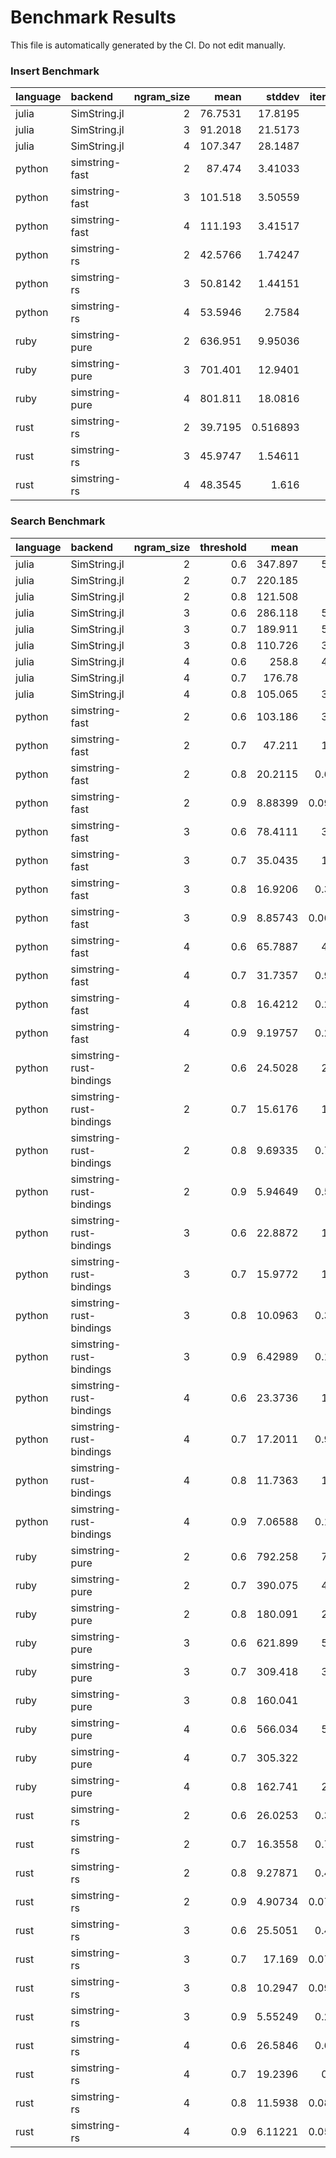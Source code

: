 # Benchmark Results

This file is automatically generated by the CI. Do not edit manually.

### Insert Benchmark
| language   | backend        |   ngram_size |     mean |    stddev |   iterations |
|:-----------|:---------------|-------------:|---------:|----------:|-------------:|
| julia      | SimString.jl   |            2 |  76.7531 | 17.8195   |          100 |
| julia      | SimString.jl   |            3 |  91.2018 | 21.5173   |          100 |
| julia      | SimString.jl   |            4 | 107.347  | 28.1487   |          100 |
| python     | simstring-fast |            2 |  87.474  |  3.41033  |          100 |
| python     | simstring-fast |            3 | 101.518  |  3.50559  |          100 |
| python     | simstring-fast |            4 | 111.193  |  3.41517  |          100 |
| python     | simstring-rs   |            2 |  42.5766 |  1.74247  |          100 |
| python     | simstring-rs   |            3 |  50.8142 |  1.44151  |          100 |
| python     | simstring-rs   |            4 |  53.5946 |  2.7584   |          100 |
| ruby       | simstring-pure |            2 | 636.951  |  9.95036  |           32 |
| ruby       | simstring-pure |            3 | 701.401  | 12.9401   |           29 |
| ruby       | simstring-pure |            4 | 801.811  | 18.0816   |           25 |
| rust       | simstring-rs   |            2 |  39.7195 |  0.516893 |          100 |
| rust       | simstring-rs   |            3 |  45.9747 |  1.54611  |          100 |
| rust       | simstring-rs   |            4 |  48.3545 |  1.616    |          100 |

### Search Benchmark
| language   | backend                 |   ngram_size |   threshold |      mean |    stddev |   iterations |
|:-----------|:------------------------|-------------:|------------:|----------:|----------:|-------------:|
| julia      | SimString.jl            |            2 |         0.6 | 347.897   | 5.37929   |           58 |
| julia      | SimString.jl            |            2 |         0.7 | 220.185   | 4.4526    |           91 |
| julia      | SimString.jl            |            2 |         0.8 | 121.508   | 4.9915    |          100 |
| julia      | SimString.jl            |            3 |         0.6 | 286.118   | 5.16307   |           70 |
| julia      | SimString.jl            |            3 |         0.7 | 189.911   | 5.15619   |          100 |
| julia      | SimString.jl            |            3 |         0.8 | 110.726   | 3.07079   |          100 |
| julia      | SimString.jl            |            4 |         0.6 | 258.8     | 4.30708   |           78 |
| julia      | SimString.jl            |            4 |         0.7 | 176.78    | 3.7226    |          100 |
| julia      | SimString.jl            |            4 |         0.8 | 105.065   | 3.73706   |          100 |
| python     | simstring-fast          |            2 |         0.6 | 103.186   | 3.15297   |          100 |
| python     | simstring-fast          |            2 |         0.7 |  47.211   | 1.73449   |          100 |
| python     | simstring-fast          |            2 |         0.8 |  20.2115  | 0.689107  |          100 |
| python     | simstring-fast          |            2 |         0.9 |   8.88399 | 0.0939395 |          100 |
| python     | simstring-fast          |            3 |         0.6 |  78.4111  | 3.70332   |          100 |
| python     | simstring-fast          |            3 |         0.7 |  35.0435  | 1.40371   |          100 |
| python     | simstring-fast          |            3 |         0.8 |  16.9206  | 0.362392  |          100 |
| python     | simstring-fast          |            3 |         0.9 |   8.85743 | 0.0632324 |          100 |
| python     | simstring-fast          |            4 |         0.6 |  65.7887  | 4.19182   |          100 |
| python     | simstring-fast          |            4 |         0.7 |  31.7357  | 0.972109  |          100 |
| python     | simstring-fast          |            4 |         0.8 |  16.4212  | 0.263399  |          100 |
| python     | simstring-fast          |            4 |         0.9 |   9.19757 | 0.206047  |          100 |
| python     | simstring-rust-bindings |            2 |         0.6 |  24.5028  | 2.13682   |          100 |
| python     | simstring-rust-bindings |            2 |         0.7 |  15.6176  | 1.12579   |          100 |
| python     | simstring-rust-bindings |            2 |         0.8 |   9.69335 | 0.711975  |          100 |
| python     | simstring-rust-bindings |            2 |         0.9 |   5.94649 | 0.510738  |          100 |
| python     | simstring-rust-bindings |            3 |         0.6 |  22.8872  | 1.06472   |          100 |
| python     | simstring-rust-bindings |            3 |         0.7 |  15.9772  | 1.98827   |          100 |
| python     | simstring-rust-bindings |            3 |         0.8 |  10.0963  | 0.306576  |          100 |
| python     | simstring-rust-bindings |            3 |         0.9 |   6.42989 | 0.112866  |          100 |
| python     | simstring-rust-bindings |            4 |         0.6 |  23.3736  | 1.22378   |          100 |
| python     | simstring-rust-bindings |            4 |         0.7 |  17.2011  | 0.937239  |          100 |
| python     | simstring-rust-bindings |            4 |         0.8 |  11.7363  | 1.04699   |          100 |
| python     | simstring-rust-bindings |            4 |         0.9 |   7.06588 | 0.198796  |          100 |
| ruby       | simstring-pure          |            2 |         0.6 | 792.258   | 7.59397   |           26 |
| ruby       | simstring-pure          |            2 |         0.7 | 390.075   | 4.54525   |           52 |
| ruby       | simstring-pure          |            2 |         0.8 | 180.091   | 2.94039   |          100 |
| ruby       | simstring-pure          |            3 |         0.6 | 621.899   | 5.89548   |           33 |
| ruby       | simstring-pure          |            3 |         0.7 | 309.418   | 3.65762   |           65 |
| ruby       | simstring-pure          |            3 |         0.8 | 160.041   | 2.7464    |          100 |
| ruby       | simstring-pure          |            4 |         0.6 | 566.034   | 5.76241   |           36 |
| ruby       | simstring-pure          |            4 |         0.7 | 305.322   | 3.8862    |           66 |
| ruby       | simstring-pure          |            4 |         0.8 | 162.741   | 2.57769   |          100 |
| rust       | simstring-rs            |            2 |         0.6 |  26.0253  | 0.381879  |          100 |
| rust       | simstring-rs            |            2 |         0.7 |  16.3558  | 0.777738  |          100 |
| rust       | simstring-rs            |            2 |         0.8 |   9.27871 | 0.423255  |          100 |
| rust       | simstring-rs            |            2 |         0.9 |   4.90734 | 0.0788524 |          100 |
| rust       | simstring-rs            |            3 |         0.6 |  25.5051  | 0.486141  |          100 |
| rust       | simstring-rs            |            3 |         0.7 |  17.169   | 0.0785085 |          100 |
| rust       | simstring-rs            |            3 |         0.8 |  10.2947  | 0.0921223 |          100 |
| rust       | simstring-rs            |            3 |         0.9 |   5.55249 | 0.234639  |          100 |
| rust       | simstring-rs            |            4 |         0.6 |  26.5846  | 0.650365  |          100 |
| rust       | simstring-rs            |            4 |         0.7 |  19.2396  | 0.34467   |          100 |
| rust       | simstring-rs            |            4 |         0.8 |  11.5938  | 0.0843808 |          100 |
| rust       | simstring-rs            |            4 |         0.9 |   6.11221 | 0.0539445 |          100 |

